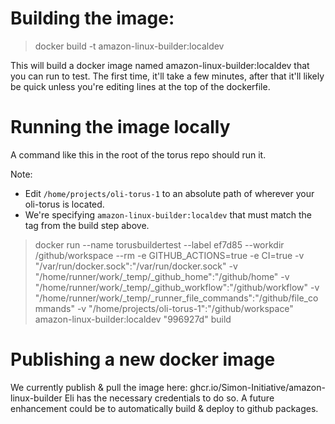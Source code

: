 # Building the image:

> docker build -t amazon-linux-builder:localdev

This will build a docker image named amazon-linux-builder:localdev that you can run to test. The first time, it'll take a few minutes, after that it'll likely be quick unless you're editing lines at the top of the dockerfile.

# Running the image locally

A command like this in the root of the torus repo should run it.

Note:

- Edit `/home/projects/oli-torus-1` to an absolute path of wherever your oli-torus is located.
- We're specifying `amazon-linux-builder:localdev` that must match the tag from the build step above.

> docker run --name torusbuildertest --label ef7d85 --workdir /github/workspace --rm -e GITHUB_ACTIONS=true -e CI=true -v "/var/run/docker.sock":"/var/run/docker.sock" -v "/home/runner/work/\_temp/\_github_home":"/github/home" -v "/home/runner/work/\_temp/\_github_workflow":"/github/workflow" -v "/home/runner/work/\_temp/\_runner_file_commands":"/github/file_commands" -v "/home/projects/oli-torus-1":"/github/workspace" amazon-linux-builder:localdev "996927d" build

# Publishing a new docker image

We currently publish & pull the image here: ghcr.io/Simon-Initiative/amazon-linux-builder
Eli has the necessary credentials to do so. A future enhancement could be to automatically build & deploy
to github packages.
